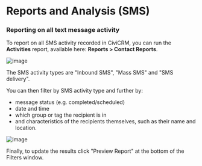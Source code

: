 # Reports and Analysis (SMS)

### Reporting on all text message activity

To report on all SMS activity recorded in CiviCRM, you can run the
**Activities** report, available here: **Reports > Contact Reports**.

![image](img/contact_report_listing.png) 


The SMS activity types are "Inbound SMS", "Mass SMS" and "SMS delivery".

You can then filter by SMS activity type and further by:

-   message status (e.g. completed/scheduled)
-   date and time
-   which group or tag the recipient is in
-   and characteristics of the recipients themselves, such as their name
    and location.

![image](img/SMS_types.png) 


Finally, to update the results click "Preview Report" at the bottom of
the Filters window.
